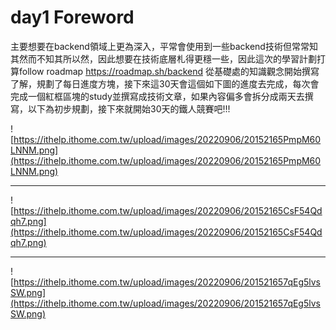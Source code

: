 # day1 Foreword

主要想要在backend領域上更為深入，平常會使用到一些backend技術但常常知其然而不知其所以然，因此想要在技術底層札得更穩一些，因此這次的學習計劃打算follow roadmap https://roadmap.sh/backend 從基礎處的知識觀念開始撰寫了解，規劃了每日進度方塊，接下來這30天會這個如下圖的進度去完成，每次會完成一個紅框區塊的study並撰寫成技術文章，如果內容偏多會拆分成兩天去撰寫，以下為初步規劃，接下來就開始30天的鐵人競賽吧!!!

![https://ithelp.ithome.com.tw/upload/images/20220906/20152165PmpM60LNNM.png](https://ithelp.ithome.com.tw/upload/images/20220906/20152165PmpM60LNNM.png)

---
![https://ithelp.ithome.com.tw/upload/images/20220906/20152165CsF54Qdqh7.png](https://ithelp.ithome.com.tw/upload/images/20220906/20152165CsF54Qdqh7.png)

---
![https://ithelp.ithome.com.tw/upload/images/20220906/201521657qEg5lvsSW.png](https://ithelp.ithome.com.tw/upload/images/20220906/201521657qEg5lvsSW.png)
